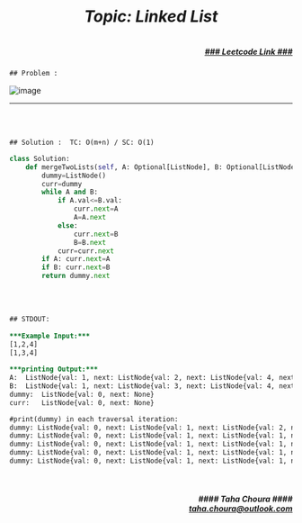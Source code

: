 <h1 align="center";"><em> Topic: Linked List</em></h1>
<h5 align="right"> <br/><a align="right" width="80" href="https://leetcode.com/problems/merge-two-sorted-lists/" target="_blank"><ins>### Leetcode Link ###</ins></a></h5>     
                                                                                                                                 
```diff
## Problem : 
```
                                                                                                                    
![image](https://user-images.githubusercontent.com/11164303/169669267-66129d39-0b2a-4088-8d7a-9ee3609c8c49.png)


-------                    

<br/><br/>
                    
```diff
## Solution :  TC: O(m+n) / SC: O(1)
```                           
```python
class Solution:
    def mergeTwoLists(self, A: Optional[ListNode], B: Optional[ListNode]) -> Optional[ListNode]:
        dummy=ListNode()
        curr=dummy
        while A and B:
            if A.val<=B.val:
                curr.next=A
                A=A.next
            else:
                curr.next=B
                B=B.next
            curr=curr.next
        if A: curr.next=A
        if B: curr.next=B
        return dummy.next
```

<br/><br/>
                                                                                                                                
```diff
## STDOUT:
                                                                                                                                
***Example Input:***
[1,2,4]
[1,3,4]
                                                                                                                                
***printing Output:***
A:  ListNode{val: 1, next: ListNode{val: 2, next: ListNode{val: 4, next: None}}}
B:  ListNode{val: 1, next: ListNode{val: 3, next: ListNode{val: 4, next: None}}}
dummy:  ListNode{val: 0, next: None}
curr:   ListNode{val: 0, next: None}

#print(dummy) in each traversal iteration:
dummy: ListNode{val: 0, next: ListNode{val: 1, next: ListNode{val: 2, next: ListNode{val: 4, next: None}}}}
dummy: ListNode{val: 0, next: ListNode{val: 1, next: ListNode{val: 1, next: ListNode{val: 3, next: ListNode{val: 4, next: None}}}}}
dummy: ListNode{val: 0, next: ListNode{val: 1, next: ListNode{val: 1, next: ListNode{val: 2, next: ListNode{val: 4, next: None}}}}}
dummy: ListNode{val: 0, next: ListNode{val: 1, next: ListNode{val: 1, next: ListNode{val: 2, next: ListNode{val: 3, next: ListNode{val: 4, next: None}}}}}}
dummy: ListNode{val: 0, next: ListNode{val: 1, next: ListNode{val: 1, next: ListNode{val: 2, next: ListNode{val: 3, next: ListNode{val: 4, next: None}}}}}}

```      
                                                                                                                                
<br/>            
<h5 align="right" margin-right:12px>#### Taha Choura ####<br/><a align="right" width="70" href="#">taha.choura@outlook.com</a></h5> 
                                                                                                  
